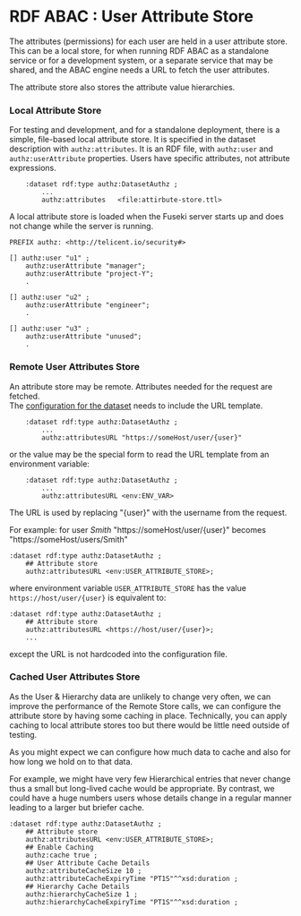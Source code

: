 # RDF ABAC : User Attribute Store

The attributes (permissions) for each user are held in a user attribute store.
This can be a local store, for when running RDF ABAC as a standalone service or
for a development system,
or a separate service that may be shared, and the ABAC engine needs a URL to
fetch the user attributes.

The attribute store also stores the attribute value hierarchies.

### Local Attribute Store

For testing and development, and for a standalone deployment, there is a simple,
file-based local attribute store. It is specified in the dataset description with
`authz:attributes`. It is an RDF file, with `authz:user` and `authz:userAttribute`
properties. Users have specific attributes, not attribute expressions.

```
    :dataset rdf:type authz:DatasetAuthz ;
        ...
        authz:attributes   <file:attirbute-store.ttl>
```

A local attribute store is loaded when the Fuseki server starts up and 
does not change while the server is running.

```
PREFIX authz: <http://telicent.io/security#>

[] authz:user "u1" ;
    authz:userAttribute "manager";
    authz:userAttribute "project-Y";
    .
    
[] authz:user "u2" ;
    authz:userAttribute "engineer";
    .

[] authz:user "u3" ;
    authz:userAttribute "unused";
    .
```

### Remote User Attributes Store

An attribute store may be remote. Attributes needed for the request are fetched.  
The [configuration for the dataset](abac-fuseki.md#dataset-configuration) needs to include the URL template.

```
    :dataset rdf:type authz:DatasetAuthz ;
        ...
        authz:attributesURL "https://someHost/user/{user}"
```

or the value may be the special form to read the URL template from an environment variable:

```
    :dataset rdf:type authz:DatasetAuthz ;
        ...
        authz:attributesURL <env:ENV_VAR>
```

The URL is used by replacing "{user}" with the username from the request.

For example: for user _Smith_ "https://someHost/user/{user}" becomes "https://someHost/users/Smith"

```
:dataset rdf:type authz:DatasetAuthz ;
    ## Attribute store
    authz:attributesURL <env:USER_ATTRIBUTE_STORE>;
```
where environment variable `USER_ATTRIBUTE_STORE` has the value
`https://host/user/{user}` is equivalent to:
```
:dataset rdf:type authz:DatasetAuthz ;
    ## Attribute store
    authz:attributesURL <https://host/user/{user}>;
    ...
```
except the URL is not hardcoded into the configuration file.


### Cached User Attributes Store
As the User & Hierarchy data are unlikely to change very often, we can improve the performance of the Remote Store calls, we can configure the 
attribute store by having some caching in place. Technically, you can apply caching to local attribute stores too but there would be little need outside of testing.

As you might expect we can configure how much data to cache and also for how long we hold on to that data.

For example, we might have very few Hierarchical entries that never change thus a small but long-lived cache would 
be appropriate. By contrast, we could have a huge numbers users whose details change in a regular manner leading to 
a larger but briefer cache.

```
:dataset rdf:type authz:DatasetAuthz ;
    ## Attribute store
    authz:attributesURL <env:USER_ATTRIBUTE_STORE>;
    ## Enable Caching
    authz:cache true ;
    ## User Attribute Cache Details
    authz:attributeCacheSize 10 ;
    authz:attributeCacheExpiryTime "PT1S"^^xsd:duration ;
    ## Hierarchy Cache Details
    authz:hierarchyCacheSize 1 ;
    authz:hierarchyCacheExpiryTime "PT1S"^^xsd:duration ;
    
```



